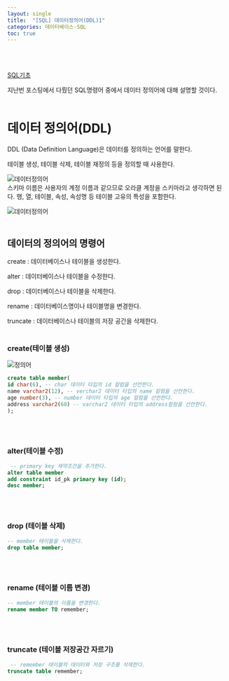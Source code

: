 ```yaml
---
layout: single
title:  "[SQL] 데이터정의어(DDL)1"
categories: 데이터베이스-SQL
toc: true
---
```

<br/><br/>

[SQL기초](https://98jungwoo.github.io/%EB%8D%B0%EC%9D%B4%ED%84%B0%EB%B2%A0%EC%9D%B4%EC%8A%A4-sql/SQL1/)

지난번 포스팅에서 다뤘던 SQL명령어 중에서 데이터 정의어에 대해 설명할 것이다.
<br/><br/>


# 데이터 정의어(DDL) #

DDL (Data Definition Language)은 데이터를 정의하는 언어를 말한다.

테이블 생성, 테이블 삭제, 테이블 재정의 등을 정의할 때 사용한다.

![데이터정의어](https:/images/2023-04-16-SQL_데이터의%정의어%1%(create,alter,drop,rename,t)/스키마.png)
<br/>
스키마 이름은 사용자의 계정 이름과 같으므로 오라클 계정을 스키마라고 생각하면 된다.
행, 열, 테이블, 속성, 속성명 등 테이블 고유의 특성을 포함한다.

![데이터정의어](https:/images/2023-04-16-SQL_데이터의%정의어%1%(create,alter,drop,rename,t)/데이터기본구조.png)
<br/><br/>

## 데이터의 정의어의 명령어 ##

create : 데이터베이스나 테이블을 생성한다.

alter : 데이터베이스나 테이블을 수정한다.

drop : 데이터베이스나 테이블을 삭제한다.

rename : 데이터베이스명이나 테이블명을 변경한다.

truncate : 데이터베이스나 테이블의 저장 공간을 삭제한다.
<br/><br/>

### create(테이블 생성) ###

![정의어](https:/images/2023-04-16-SQL_데이터의%정의어%1%(create,alter,drop,rename,t)/테이블%생성.png)
<br/>

```SQL
create table member(
id char(6), -- char 데이터 타입의 id 칼럼을 선언한다.
name varchar2(12), -- verchar2 데이터 타입의 name 칼럼을 선언한다.
age number(3), -- number 데이터 타입의 age 컬럼을 선언한다.
address varchar2(60) -- varchar2 데이터 타입의 address컬럼을 선언한다.
);
```
<br/><br/>

### alter(테이블 수정) ###

```SQL
 -- primary key 제약조건을 추가한다.
alter table member
add constraint id_pk primary key (id);
desc member;
```
<br/><br/>

### drop (테이블 삭제) ###

```SQL
-- member 테이블을 삭제한다.
drop table member;
```
<br/><br/>

### rename (테이블 이름 변경) ###

```SQL
-- member 테이블의 이름을 변경한다.
rename member TO remember;
```
<br/><br/>

### truncate (테이블 저장공간 자르기) ###

```SQL
 -- remember 테이블의 데이터와 저장 구조를 삭제한다.
truncate table remember;
```